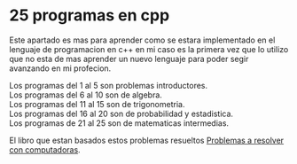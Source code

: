 # 25 programas en cpp
Este apartado es mas para aprender como se estara implementado en el lenguaje de programacion en c++ en mi caso es la primera vez que lo utilizo que no esta de mas aprender un nuevo lenguaje para poder segir avanzando en mi profecion.

Los programas del 1 al 5 son problemas introductores.  
Los programas del 6 al 10 son de algebra.  
Los programas del 11 al 15 son de trigonometria.  
Los programas del 16 al 20 son de probabilidad y estadistica.  
Los programas de 21 al 25 son de matematicas intermedias.

El libro que estan basados estos problemas resueltos [Problemas a resolver con computadoras](https://drive.google.com/file/d/1hseJSA_NZJGOObcJXrFlhpeCMqhG6u1E/view?usp=sharing/).
